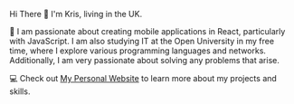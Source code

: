 Hi There 👋 I'm Kris, living in the UK.

👀 I am passionate about creating mobile applications in React, particularly with JavaScript. I am also studying IT at the Open University in my free time, where I explore various programming languages and networks. Additionally, I am very passionate about solving any problems that arise.

💻 Check out [My Personal Website](https://www.blackandwhitedev.com) to learn more about my projects and skills.

<!---
kriskris79/kriskris79 is a ✨ special ✨ repository because its `README.md` (this file) appears on your GitHub profile.
You can click the Preview link to take a look at your changes.
--->
